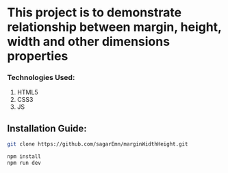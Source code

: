 ﻿# This project is to demonstrate relationship between margin, height, width and other dimensions properties

### Technologies Used:
1.  HTML5
2. CSS3
3. JS

## Installation Guide:

```bash
git clone https://github.com/sagarEmn/marginWidthHeight.git
```

```bash
npm install
npm run dev
```

